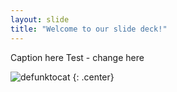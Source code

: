 ```yaml
---
layout: slide
title: "Welcome to our slide deck!"
---
```


Caption here
Test - change here

![defunktocat](https://octodex.github.com/images/defunktocat.png)
{: .center}
